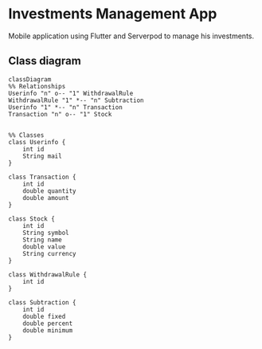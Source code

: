 # Investments Management App
Mobile application using Flutter and Serverpod to manage his investments.

## Class diagram
```mermaid
classDiagram
%% Relationships
Userinfo "n" o-- "1" WithdrawalRule
WithdrawalRule "1" *-- "n" Subtraction
Userinfo "1" *-- "n" Transaction
Transaction "n" o-- "1" Stock


%% Classes
class Userinfo {
    int id
    String mail
}

class Transaction {
    int id
    double quantity
    double amount
}

class Stock {
    int id
    String symbol
    String name
    double value
    String currency
}

class WithdrawalRule {
    int id
}

class Subtraction {
    int id
    double fixed
    double percent
    double minimum
}
```